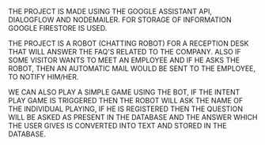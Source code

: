 THE PROJECT IS MADE USING THE GOOGLE ASSISTANT API, DIALOGFLOW AND NODEMAILER.
FOR STORAGE OF INFORMATION GOOGLE FIRESTORE IS USED.

THE PROJECT IS A ROBOT (CHATTING ROBOT) FOR A RECEPTION DESK THAT WILL ANSWER THE FAQ'S RELATED TO THE COMPANY.
ALSO IF SOME VISITOR WANTS TO MEET AN EMPLOYEE AND IF HE ASKS THE ROBOT, THEN AN AUTOMATIC MAIL WOULD BE SENT TO THE EMPLOYEE,
TO NOTIFY HIM/HER.

WE CAN ALSO PLAY A SIMPLE GAME USING THE BOT, IF THE INTENT PLAY GAME IS TRIGGERED THEN THE ROBOT WILL ASK THE NAME OF THE 
INDIVIDUAL PLAYING, IF HE IS REGISTERED THEN THE QUESTION WILL BE ASKED AS PRESENT IN THE DATABASE AND THE ANSWER WHICH THE USER
GIVES IS CONVERTED INTO TEXT AND STORED IN THE DATABASE.
